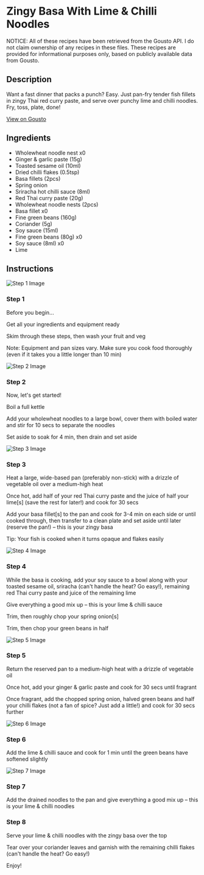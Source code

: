 # Zingy Basa With Lime & Chilli Noodles

NOTICE: All of these recipes have been retrieved from the Gousto API. I do not claim ownership of any recipes in these files. These recipes are provided for informational purposes only, based on publicly available data from Gousto.

## Description

Want a fast dinner that packs a punch? Easy. Just pan-fry tender fish fillets in zingy Thai red curry paste, and serve over punchy lime and chilli noodles. Fry, toss, plate, done!

[View on Gousto](https://www.gousto.co.uk/recipes/cookbook/zingy-fish-with-lime-chilli-noodles)

## Ingredients

- Wholewheat noodle nest x0
- Ginger & garlic paste (15g)
- Toasted sesame oil (10ml)
- Dried chilli flakes (0.5tsp)
- Basa fillets (2pcs)
- Spring onion
- Sriracha hot chilli sauce (8ml)
- Red Thai curry paste (20g)
- Wholewheat noodle nests (2pcs)
- Basa fillet x0
- Fine green beans (160g)
- Coriander (5g)
- Soy sauce (15ml)
- Fine green beans (80g) x0
- Soy sauce (8ml) x0
- Lime

## Instructions

![Step 1 Image](https://production-media.gousto.co.uk/cms/recipe-step-image/Admin10mm-Step-1-1611671399658-x200.jpg)

### Step 1

Before you begin...

Get all your ingredients and equipment ready

Skim through these steps, then wash your fruit and veg

Note: Equipment and pan sizes vary. Make sure you cook food thoroughly (even if it takes you a little longer than 10 min)

![Step 2 Image](https://production-media.gousto.co.uk/cms/recipe-step-image/RC2490Step-2-x200.jpg)

### Step 2

Now, let's get started!

Boil a full kettle

Add your wholewheat noodles to a large bowl, cover them with boiled water and stir for 10 secs to separate the noodles

Set aside to soak for 4 min, then drain and set aside

![Step 3 Image](https://production-media.gousto.co.uk/cms/recipe-step-image/RC2490Step-3-x200.jpg)

### Step 3

Heat a large, wide-based pan (preferably non-stick) with a drizzle of vegetable oil over a medium-high heat

Once hot, add half of your red Thai curry paste and the juice of half your lime[s] (save the rest for later!) and cook for 30 secs

Add your basa fillet[s] to the pan and cook for 3-4 min on each side or until cooked through, then transfer to a clean plate and set aside until later (reserve the pan!) – this is your zingy basa

Tip: Your fish is cooked when it turns opaque and flakes easily

![Step 4 Image](https://production-media.gousto.co.uk/cms/recipe-step-image/Step-4-1624293477307-x200.jpg)

### Step 4

While the basa is cooking, add your soy sauce to a bowl along with your toasted sesame oil, sriracha (can't handle the heat? Go easy!), remaining red Thai curry paste and juice of the remaining lime

Give everything a good mix up – this is your lime & chilli sauce

Trim, then roughly chop your spring onion[s]

Trim, then chop your green beans in half

![Step 5 Image](https://production-media.gousto.co.uk/cms/recipe-step-image/Step-5-1624293485362-x200.jpg)

### Step 5

Return the reserved pan to a medium-high heat with a drizzle of vegetable oil

Once hot, add your ginger & garlic paste and cook for 30 secs until fragrant

Once fragrant, add the chopped spring onion, halved green beans and half your chilli flakes (not a fan of spice? Just add a little!) and cook for 30 secs further

![Step 6 Image](https://production-media.gousto.co.uk/cms/recipe-step-image/Step-6-1624293492520-x200.jpg)

### Step 6

Add the lime & chilli sauce and cook for 1 min until the green beans have softened slightly

![Step 7 Image](https://production-media.gousto.co.uk/cms/recipe-step-image/Step-7-1624293497380-x200.jpg)

### Step 7

Add the drained noodles to the pan and give everything a good mix up – this is your lime & chilli noodles

### Step 8

Serve your lime & chilli noodles with the zingy basa over the top

Tear over your coriander leaves and garnish with the remaining chilli flakes (can't handle the heat? Go easy!)

Enjoy!

